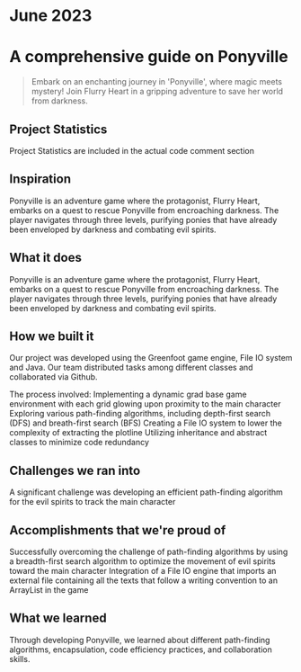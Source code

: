 # June 2023

# A comprehensive guide on Ponyville

>  Embark on an enchanting journey in 'Ponyville', where magic meets mystery! Join Flurry Heart in a gripping adventure to save her world from darkness.

## Project Statistics

Project Statistics are included in the actual code comment section

## Inspiration

Ponyville is an adventure game where the protagonist, Flurry Heart, embarks on a quest to rescue Ponyville from encroaching darkness. The player navigates through three levels, purifying ponies that have already been enveloped by darkness and combating evil spirits.

## What it does

Ponyville is an adventure game where the protagonist, Flurry Heart, embarks on a quest to rescue Ponyville from encroaching darkness. The player navigates through three levels, purifying ponies that have already been enveloped by darkness and combating evil spirits.

## How we built it

Our project was developed using the Greenfoot game engine, File IO system and Java. Our team distributed tasks among different classes and collaborated via Github.

The process involved:
Implementing a dynamic grad base game environment with each grid glowing upon proximity to the main character
Exploring various path-finding algorithms, including depth-first search (DFS) and breath-first search (BFS)
Creating a File IO system to lower the complexity of extracting the plotline
Utilizing inheritance and abstract classes to minimize code redundancy

## Challenges we ran into

A significant challenge was developing an efficient path-finding algorithm for the evil spirits to track the main character

## Accomplishments that we're proud of

Successfully overcoming the challenge of path-finding algorithms by using a breadth-first search algorithm to optimize the movement of evil spirits toward the main character
Integration of a File IO engine that imports an external file containing all the texts that follow a writing convention to an ArrayList in the game


## What we learned

Through developing Ponyville, we learned about different path-finding algorithms, encapsulation, code efficiency practices, and collaboration skills.
